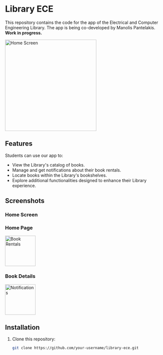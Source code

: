# Library ECE

This repository contains the code for the app of the Electrical and Computer Engineering Library. The app is being co-developed by Manolis Pantelakis. **Work in progress.**

<img src="https://github.com/user-attachments/assets/31754878-abfb-418b-bfb5-ec6f75de5435" alt="Home Screen" width="300">

## Features

Students can use our app to:
- View the Library's catalog of books.
- Manage and get notifications about their book rentals.
- Locate books within the Library's bookshelves.
- Explore additional functionalities designed to enhance their Library experience.

## Screenshots

### Home Screen


### Home Page
<img src="https://github.com/user-attachments/assets/b72bf4ef-f074-4aff-829b-7719f9764f76" alt="Book Rentals" width="100">

### Book Details
<img src="https://github.com/user-attachments/assets/81767219-e714-46df-bc07-44ee8bd9f1bf" alt="Notifications" width="100">


## Installation

1. Clone this repository:
   ```bash
   git clone https://github.com/your-username/library-ece.git


